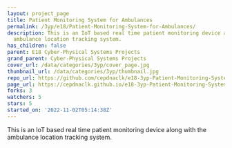 ```yaml
---
layout: project_page
title: Patient Monitoring System for Ambulances
permalink: /3yp/e18/Patient-Monitoring-System-for-Ambulances/
description: This is an IoT based real time patient monitoring device along with the
  ambulance location tracking system.
has_children: false
parent: E18 Cyber-Physical Systems Projects
grand_parent: Cyber-Physical Systems Projects
cover_url: /data/categories/3yp/cover_page.jpg
thumbnail_url: /data/categories/3yp/thumbnail.jpg
repo_url: https://github.com/cepdnaclk/e18-3yp-Patient-Monitoring-System-for-Ambulances
page_url: https://cepdnaclk.github.io/e18-3yp-Patient-Monitoring-System-for-Ambulances
forks: 3
watchers: 5
stars: 5
started_on: '2022-11-02T05:14:38Z'
---
```


This is an IoT based real time patient monitoring device along with the ambulance location tracking system.